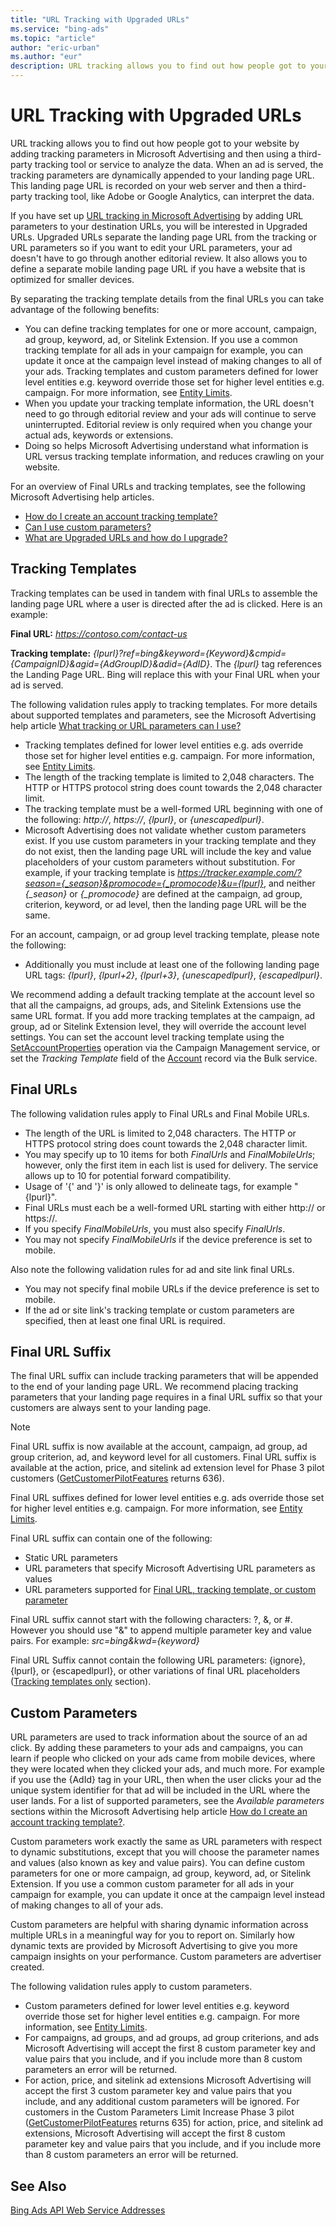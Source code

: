 ```yaml
---
title: "URL Tracking with Upgraded URLs"
ms.service: "bing-ads"
ms.topic: "article"
author: "eric-urban"
ms.author: "eur"
description: URL tracking allows you to find out how people got to your website by adding tracking parameters in Microsoft Advertising and then using a third-party tracking tool or service to analyze the data.
---
```

# URL Tracking with Upgraded URLs
URL tracking allows you to find out how people got to your website by adding tracking parameters in Microsoft Advertising and then using a third-party tracking tool or service to analyze the data. When an ad is served, the tracking parameters are dynamically appended to your landing page URL. This landing page URL is recorded on your web server and then a third-party tracking tool, like Adobe or Google Analytics, can interpret the data.

If you have set up [URL tracking in Microsoft Advertising](https://help.ads.microsoft.com/#apex/3/en/56798/2) by adding URL parameters to your destination URLs, you will be interested in Upgraded URLs. Upgraded URLs separate the landing page URL from the tracking or URL parameters so if you want to edit your URL parameters, your ad doesn't have to go through another editorial review. It also allows you to define a separate mobile landing page URL if you have a website that is optimized for smaller devices.

By separating the tracking template details from the final URLs you can take advantage of the following benefits:
- You can define tracking templates for one or more account, campaign, ad group, keyword, ad, or Sitelink Extension. If you use a common tracking template for all ads in your campaign for example, you can update it once at the campaign level instead of making changes to all of your ads. Tracking templates and custom parameters defined for lower level entities e.g. keyword override those set for higher level entities e.g. campaign. For more information, see [Entity Limits](entity-hierarchy-limits.md). 
- When you update your tracking template information, the URL doesn't need to go through editorial review and your ads will continue to serve uninterrupted. Editorial review is only required when you change your actual ads, keywords or extensions. 
- Doing so helps Microsoft Advertising understand what information is URL versus tracking template information, and reduces crawling on your website. 

For an overview of Final URLs and tracking templates, see the following Microsoft Advertising help articles.
- [How do I create an account tracking template?](https://help.ads.microsoft.com/#apex/3/en/56772/-1)  
- [Can I use custom parameters?](https://help.ads.microsoft.com/#apex/3/en/56774/-1)  
- [What are Upgraded URLs and how do I upgrade?](https://help.ads.microsoft.com/#apex/3/en/56751/-1)  

## <a name="trackingtemplatevalidation"></a>Tracking Templates
Tracking templates can be used in tandem with final URLs to assemble the landing page URL where a user is directed after the ad is clicked. Here is an example:

**Final URL:** *https://contoso.com/contact-us*

**Tracking template:** *{lpurl}?ref=bing&keyword={Keyword}&cmpid={CampaignID}&agid={AdGroupID}&adid={AdID}*. The *{lpurl}* tag references the Landing Page URL. Bing will replace this with your Final URL when your ad is served.

The following validation rules apply to tracking templates. For more details about supported templates and parameters, see the Microsoft Advertising help article [What tracking or URL parameters can I use?](https://help.ads.microsoft.com/#apex/3/en/56799/2) 
- Tracking templates defined for lower level entities e.g. ads override those set for higher level entities e.g. campaign. For more information, see [Entity Limits](entity-hierarchy-limits.md). 
- The length of the tracking template is limited to 2,048 characters. The HTTP or HTTPS protocol string does count towards the 2,048 character limit. 
- The tracking template must be a well-formed URL beginning with one of the following: *http://*, *https://*, *{lpurl}*, or *{unescapedlpurl}*.  
- Microsoft Advertising does not validate whether custom parameters exist. If you use custom parameters in your tracking template and they do not exist, then the landing page URL will include the key and value placeholders of your custom parameters without substitution. For example, if your tracking template is *https://tracker.example.com/?season={_season}&promocode={_promocode}&u={lpurl}*, and neither *{_season}* or *{_promocode}* are defined at the campaign, ad group, criterion, keyword, or ad level, then the landing page URL will be the same.

For an account, campaign, or ad group level tracking template, please note the following:

- Additionally you must include at least one of the following landing page URL tags: *{lpurl}*, *{lpurl+2}*, *{lpurl+3}*, *{unescapedlpurl}*, *{escapedlpurl}*.

We recommend adding a default tracking template at the account level so that all the campaigns, ad groups, ads, and Sitelink Extensions use the same URL format. If you add more tracking templates at the campaign, ad group, ad or Sitelink Extension level, they will override the account level settings. You can set the account level tracking template using the [SetAccountProperties](../campaign-management-service/setaccountproperties.md) operation via the Campaign Management service, or set the *Tracking Template* field of the [Account](../bulk-service/account.md) record via the Bulk service.

## <a name="finalurlvalidation"></a>Final URLs
The following validation rules apply to Final URLs and Final Mobile URLs.  

- The length of the URL is limited to 2,048 characters. The HTTP or HTTPS protocol string does count towards the 2,048 character limit.  
- You may specify up to 10 items for both *FinalUrls* and *FinalMobileUrls*; however, only the first item in each list is used for delivery. The service allows up to 10 for potential forward compatibility.  
- Usage of '{' and '}' is only allowed to delineate tags, for example "{lpurl}".  
- Final URLs must each be a well-formed URL starting with either http:// or https://.  
- If you specify *FinalMobileUrls*, you must also specify *FinalUrls*.  
- You may not specify *FinalMobileUrls* if the device preference is set to mobile.  

Also note the following validation rules for ad and site link final URLs.

- You may not specify final mobile URLs if the device preference is set to mobile.  
- If the ad or site link's tracking template or custom parameters are specified, then at least one final URL is required.  

## <a name="finalurlsuffixvalidation"></a>Final URL Suffix
The final URL suffix can include tracking parameters that will be appended to the end of your landing page URL. We recommend placing tracking parameters that your landing page requires in a final URL suffix so that your customers are always sent to your landing page.

> [!NOTE]
> Final URL suffix is now available at the account, campaign, ad group, ad group criterion, ad, and keyword level for all customers. Final URL suffix is available at the action, price, and sitelink ad extension level for Phase 3 pilot customers ([GetCustomerPilotFeatures](../customer-management-service/getcustomerpilotfeatures.md) returns 636).   

Final URL suffixes defined for lower level entities e.g. ads override those set for higher level entities e.g. campaign. For more information, see [Entity Limits](entity-hierarchy-limits.md). 

Final URL suffix can contain one of the following:
- Static URL parameters  
- URL parameters that specify Microsoft Advertising URL parameters as values  
- URL parameters supported for [Final URL, tracking template, or custom parameter](https://help.ads.microsoft.com/#apex/3/en/56799/0)  

Final URL suffix cannot start with the following characters: ?, &, or #. However you should use "&" to append multiple parameter key and value pairs. For example: *src=bing&kwd={keyword}*

Final URL Suffix cannot contain the following URL parameters: {ignore}, {lpurl}, or {escapedlpurl}, or other variations of final URL placeholders ([Tracking templates only](https://help.ads.microsoft.com/#apex/3/en/56799/0) section).

## <a name="customparametersvalidation"></a>Custom Parameters
URL parameters are used to track information about the source of an ad click. By adding these parameters to your ads and campaigns, you can learn if people who clicked on your ads came from mobile devices, where they were located when they clicked your ads, and much more. For example if you use the {AdId} tag in your URL, then when the user clicks your ad the unique system identifier for that ad will be included in the URL where the user lands. For a list of supported parameters, see the *Available parameters* sections within the Microsoft Advertising help article [How do I create an account tracking template?](https://help.ads.microsoft.com/#apex/3/en/56772/-1).

Custom parameters work exactly the same as URL parameters with respect to dynamic substitutions, except that you will choose the parameter names and values (also known as key and value pairs). You can define custom parameters for one or more campaign, ad group, keyword, ad, or Sitelink Extension. If you use a common custom parameter for all ads in your campaign for example, you can update it once at the campaign level instead of making changes to all of your ads.

Custom parameters are helpful with sharing dynamic information across multiple URLs in a meaningful way for you to report on. Similarly how dynamic texts are provided by Microsoft Advertising to give you more campaign insights on your performance. Custom parameters are advertiser created. 

The following validation rules apply to custom parameters.
- Custom parameters defined for lower level entities e.g. keyword override those set for higher level entities e.g. campaign. For more information, see [Entity Limits](entity-hierarchy-limits.md). 
- For campaigns, ad groups, and ad groups, ad group criterions, and ads Microsoft Advertising will accept the first 8 custom parameter key and value pairs that you include, and if you include more than 8 custom parameters an error will be returned.  
- For action, price, and sitelink ad extensions Microsoft Advertising will accept the first 3 custom parameter key and value pairs that you include, and any additional custom parameters will be ignored. For customers in the Custom Parameters Limit Increase Phase 3 pilot ([GetCustomerPilotFeatures](../customer-management-service/getcustomerpilotfeatures.md) returns 635) for action, price, and sitelink ad extensions, Microsoft Advertising will accept the first 8 custom parameter key and value pairs that you include, and if you include more than 8 custom parameters an error will be returned.   

## See Also
[Bing Ads API Web Service Addresses](web-service-addresses.md)

